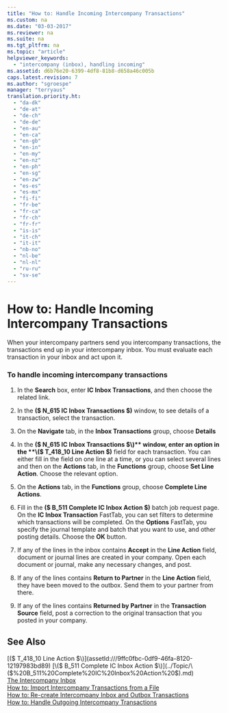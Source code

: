 ```yaml
---
title: "How to: Handle Incoming Intercompany Transactions"
ms.custom: na
ms.date: "03-03-2017"
ms.reviewer: na
ms.suite: na
ms.tgt_pltfrm: na
ms.topic: "article"
helpviewer_keywords: 
  - "intercompany (inbox), handling incoming"
ms.assetid: d6b76e20-6399-4df8-81b8-d658a46c005b
caps.latest.revision: 7
ms.author: "sgroespe"
manager: "terryaus"
translation.priority.ht: 
  - "da-dk"
  - "de-at"
  - "de-ch"
  - "de-de"
  - "en-au"
  - "en-ca"
  - "en-gb"
  - "en-in"
  - "en-my"
  - "en-nz"
  - "en-ph"
  - "en-sg"
  - "en-zw"
  - "es-es"
  - "es-mx"
  - "fi-fi"
  - "fr-be"
  - "fr-ca"
  - "fr-ch"
  - "fr-fr"
  - "is-is"
  - "it-ch"
  - "it-it"
  - "nb-no"
  - "nl-be"
  - "nl-nl"
  - "ru-ru"
  - "sv-se"
---
```

# How to: Handle Incoming Intercompany Transactions
When your intercompany partners send you intercompany transactions, the transactions end up in your intercompany inbox. You must evaluate each transaction in your inbox and act upon it.  
  
### To handle incoming intercompany transactions  
  
1.  In the **Search** box, enter **IC Inbox Transactions**, and then choose the related link.  
  
2.  In the **\($ N\_615 IC Inbox Transactions $\)** window, to see details of a transaction, select the transaction.  
  
3.  On the **Navigate** tab, in the **Inbox Transactions** group, choose **Details**  
  
4.  In the **\($ N\_615 IC Inbox Transactions $\)** window, enter an option in the **\($ T\_418\_10 Line Action $\)** field for each transaction. You can either fill in the field on one line at a time, or you can select several lines and then on the **Actions** tab, in the **Functions** group, choose **Set Line Action**. Choose the relevant option.  
  
5.  On the **Actions** tab, in the **Functions** group, choose **Complete Line Actions**.  
  
6.  Fill in the **\($ B\_511 Complete IC Inbox Action $\)** batch job request page. On the **IC Inbox Transaction** FastTab, you can set filters to determine which transactions will be completed. On the **Options** FastTab, you specify the journal template and batch that you want to use, and other posting details. Choose the **OK** button.  
  
7.  If any of the lines in the inbox contains **Accept** in the **Line Action** field, document or journal lines are created in your company. Open each document or journal, make any necessary changes, and post.  
  
8.  If any of the lines contains **Return to Partner** in the **Line Action** field, they have been moved to the outbox. Send them to your partner from there.  
  
9. If any of the lines contains **Returned by Partner** in the **Transaction Source** field, post a correction to the original transaction that you posted in your company.  
  
## See Also  
 [\($ T\_418\_10 Line Action $\)](assetId:///9ffc0fbc-0df9-46fa-8120-12197983bd89)   
 [\($ B\_511 Complete IC Inbox Action $\)](../Topic/\($%20B_511%20Complete%20IC%20Inbox%20Action%20$\).md)   
 [The Intercompany Inbox](../Finance/the-intercompany-inbox.md)   
 [How to: Import Intercompany Transactions from a File](../Finance/how-to-import-intercompany-transactions-from-a-file.md)   
 [How to: Re\-create Intercompany Inbox and Outbox Transactions](../Finance/how-to-re-create-intercompany-inbox-and-outbox-transactions.md)   
 [How to: Handle Outgoing Intercompany Transactions](../Finance/how-to-handle-outgoing-intercompany-transactions.md)
